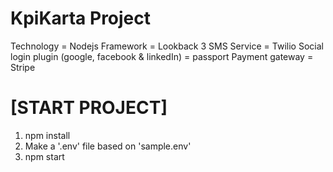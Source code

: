 # KpiKarta Project
Technology = Nodejs
Framework = Lookback 3
SMS Service = Twilio
Social login plugin (google, facebook & linkedIn) = passport
Payment gateway = Stripe

# [START PROJECT]
1) npm install
2) Make a '.env' file based on 'sample.env'
3) npm start
